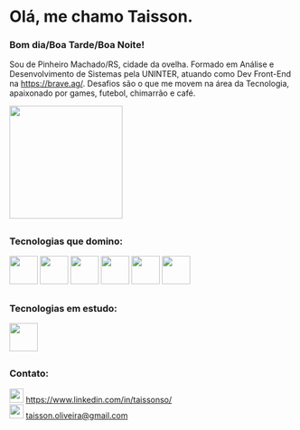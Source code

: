 # Olá, me chamo Taisson.
### Bom dia/Boa Tarde/Boa Noite!

Sou de Pinheiro Machado/RS, cidade da ovelha. Formado em Análise e Desenvolvimento de Sistemas pela UNINTER, atuando como Dev Front-End na https://brave.ag/. Desafios são o que me movem na área da Tecnologia, apaixonado por games, futebol, chimarrão e café.

<img height="200em" src="https://github-readme-stats.vercel.app/api?username=taissonso&show_icons=true&theme=dark#gh-dark-mode-only" />

##

### Tecnologias que domino: 
<div>
  <a><img src="https://user-images.githubusercontent.com/1807515/212392906-4db9adf4-ddc1-4684-a78f-c62f8112cf86.svg" width="50" heigth="50" /> </a>
  <a><img src="https://user-images.githubusercontent.com/1807515/212393645-a971005b-3325-4033-bb0e-0ca0caf58c61.svg" width="50" heigth="50" /></a>
  <a><img src="https://user-images.githubusercontent.com/1807515/212394252-17eb27d2-d462-42fb-8f87-7cfa38ea04ca.svg" width="50" heigth="50" /></a>
  <a href="https://sass-lang.com/" target="_blanck"><img src="https://user-images.githubusercontent.com/1807515/212417305-0c81162f-e06f-43b7-8b69-21f407174ef7.svg" width="50" heigth="50" /></a>
  <a href="https://getbootstrap.com/" target="_blanck"><img src="https://user-images.githubusercontent.com/1807515/212415938-5c8b12fd-99be-4210-9931-86eb1ef888b5.svg" width="50" heigth="50" /></a>
  <a href="https://br.wordpress.org/" target="_blanck"><img src="https://user-images.githubusercontent.com/1807515/212416133-7336bced-cf64-471c-abc8-831839118367.svg" width="50" heigth="50" /></a>
</div>

##

### Tecnologias em estudo: 

<div>
  <a href="https://reactjs.org/" target="_blanck"> <img src="https://user-images.githubusercontent.com/1807515/212416268-406bb9d2-3593-49dd-85ad-a49d38707f6f.svg" width="50" heigth="50" /></a>
</div>

##

### Contato: 
<div>
  <a href="https://www.linkedin.com/in/taissonso/"><img src="https://user-images.githubusercontent.com/1807515/212399347-f5bf0e6b-1a6d-4fc0-919a-c9b62ec2db07.svg" width="25" heigth="25" /></a> <a href="https://www.linkedin.com/in/taissonso/" style="height: 50px;">https://www.linkedin.com/in/taissonso/</a>
  </div>
  <div>
  <img src="https://user-images.githubusercontent.com/1807515/212397269-2c3290fe-c473-4135-b5a4-896c4e6f1d20.svg" width="25" heigth="25" /> <a href="mailto:taisson.oliveira@gmail.com">taisson.oliveira@gmail.com</a>
</div>

##
